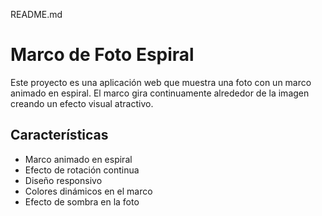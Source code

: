 README.md

# Marco de Foto Espiral

Este proyecto es una aplicación web que muestra una foto con un marco animado en espiral. El marco gira continuamente alrededor de la imagen creando un efecto visual atractivo.

## Características

- Marco animado en espiral
- Efecto de rotación continua
- Diseño responsivo
- Colores dinámicos en el marco
- Efecto de sombra en la foto